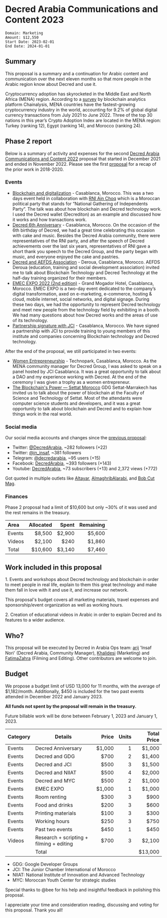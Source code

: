 # Decred Arabia Communications and Content 2023

```
Domain: Marketing
Amount: $12,550
Start Date: 2023-02-01
End Date: 2024-01-01
```

## Summary

This proposal is a summary and a continuation for Arabic content and communication over the next eleven months so that more people in the Arabic region know about Decred and use it.

Cryptocurrency adoption has skyrocketed in the Middle East and North Africa (MENA) region. According to a [survey](https://blog.chainalysis.com/reports/middle-east-north-africa-cryptocurrency-geography-report-2022-preview/) by blockchain analytics platform Chainalysis, MENA countries have the fastest-growing cryptocurrency industry in the world, accounting for 9.2% of global digital currency transactions from July 2021 to June 2022. Three of the top 30 nations in this year’s Crypto Adoption Index are located in the MENA region: Turkey (ranking 12), Egypt (ranking 14), and Morocco (ranking 24).

## Phase 2 report

Below is a summary of activity and expenses for the second [Decred Arabia Communications and Content 2022](https://proposals.decred.org/record/0ff082d) proposal that started in December 2021 and ended in November 2022. Please see the first [proposal](https://proposals.decred.org/record/7cf62bd) for a recap of the prior work in 2018-2020.

### Events

* [Blockchain and digitalization](https://decredcommunity.github.io/events/index/20220108.1) - Casablanca, Morocco. This was a two days event held in collaboration with [RNI Ain Choq](https://rni.ma/fr/) which is a Moroccan political party that stands for “National Gathering of Independents Party”. The talk was about how blockchain and Decred technology work. I used the Decred wallet (Decrediton) as an example and discussed how it works and how transactions work.
* [Decred 6th Anniversary](https://decredcommunity.github.io/events/index/20220206.1) - Casablanca, Morocco. On the occasion of the 6th birthday of Decred, we had a great time celebrating this occasion with cake and music. Besides the Decred Arabia community, there were representatives of the RNI party, and after the speech of Decred achievements over the last six years, representatives of RNI gave a short thank you speech to the Decred Group, and the party began with music, and everyone enjoyed the cake and pastries.
* [Decred and AEFDS Association](https://decredcommunity.github.io/events/index/20220326.1) - Deroua, Casablanca, Morocco. AEFDS Deroua (education, training and social development association) invited me to talk about Blockchain Technology and Decred Technology at the half-day training organized for their members.
* [EMEC EXPO 2022 (2nd edition)](https://decredcommunity.github.io/events/index/20220518.1) - Grand Mogador Hotel, Casablanca, Morocco. EMEC EXPO is a two-day event dedicated to the company’s digital transformation, axed on e-marketing, e-commerce, hosting & cloud, mobile internet, social networks, and digital signage. During these two days, we had the opportunity to represent Decred technology and meet new people from the technology field by exhibiting in a booth. We had many questions about how Decred works and the areas of use of its technology.
* [Partnership signature with JCI](https://decredcommunity.github.io/events/index/20220601.1) - Casablanca, Morocco. We have signed a partnership with JCI to provide training to young members of this institute and companies concerning Blockchain technology and Decred technology.

After the end of the proposal, we still participated in two events:

* [Women Entrepreneurship](https://decredcommunity.github.io/events/index/20221220.1) - Technopark, Casablanca, Morocco. As the MENA community manager for Decred Group, I was asked to speak on a panel hosted by JCI Casablanca. It was a great opportunity to talk about a DAO and my experience working with Decred. At the end of the ceremony I was given a trophy as a women entrepreneur.
* [The Blockchain's Power — Settat Morocco](https://twitter.com/in_insaf/status/1612464295664648193) GDG Settat-Marrakech has invited us to talk about the power of blockchain at the Faculty of Science and Technology of Settat. Most of the attendants were computer science students and developers, and it was a great opportunity to talk about blockchain and Decred and to explain how things work in the real world.

### Social media

Our social media accounts and changes since the [previous proposal](https://proposals.decred.org/record/0ff082d):

* Twitter: [@DecredArabia](https://twitter.com/DecredArabia), ~282 followers (+22)
* Twitter: [@in_insaf](https://twitter.com/in_insaf), ~381 followers
* Telegram: [@decredarabia](https://t.me/decredarabia), ~95 users (+15)
* Facebook: [DecredArabia](https://www.facebook.com/DecredArabia), ~393 followers (+143)
* Youtube: [DecredArabia](https://www.youtube.com/channel/UCCtB2BfsA2VdT0FJXpsYICA), ~73 subscribers (+13) and 2,372 views (+772)

Got quoted in multiple outlets like [Altayar](https://atalayar.com/index.php/fr/content/le-maroc-est-à-la-pointe-de-lutilisation-de-bitcoin-en-afrique-du-nord), [AlmaghribAlarabi](https://almaghribalarabi.com/fr/actualites/maroc-les-achats-de-bitcoins-est-en-forte-hausse/), and [Bob Cut Mag](https://bobcutmag.com/2022/07/13/does-morocco-accept-bitcoin/).

### Finances

Phase 2 proposal had a limit of $10,600 but only ~30% of it was used and the rest remains in the treasury.

| Area    | Allocated | Spent  | Remaining |
|:--------|----------:|-------:|----------:|
| Events  |    $8,500 | $2,900 |    $5,600 |
| Videos  |    $2,100 |   $240 |    $1,860 |
| Total   |   $10,600 | $3,140 |    $7,460 |

## Work included in this proposal

1\. Events and workshops about Decred technology and blockchain in order to meet people in real life, explain to them this great technology and make them fall in love with it and use it, and increase our network.

This proposal's budget covers all marketing materials, travel expenses and sponsorship/event organization as well as working hours.

2\. Creation of educational videos in Arabic in order to explain Decred and its features to a wider audience.

## Who?

This proposal will be executed by Decred in Arabia Ops team: [arij](https://twitter.com/in_insaf) 'Insaf Nori' (Decred Arabia, Community Manager), [Khalidesi](https://twitter.com/khalidesitra) (Marketing) and [FatimaZahra](https://www.facebook.com/fati.fatighanm) (Filming and Editing). Other contributors are welcome to join.

## Budget

We propose a budget limit of USD 13,000 for 11 months, with the average of $1,182/month. Additionally, $450 is included for the two past events attended in December 2022 and January 2023.

**All funds not spent by the proposal will remain in the treasury.**

Future billable work will be done between February 1, 2023 and January 1, 2023.

| Category | Details                                    | Price  | Units | Total Price |
|----------|--------------------------------------------|-------:|------:|------------:|
| Events   | Decred Anniversary                         | $1,000 |     1 |      $1,000 |
| Events   | Decred and GDG                             |   $700 |     2 |      $1,400 |
| Events   | Decred and JCI                             |   $500 |     3 |      $1,500 |
| Events   | Decred and NIIAT                           |   $500 |     4 |      $2,000 |
| Events   | Decred and MYC                             |   $500 |     2 |      $1,000 |
| Events   | EMEC EXPO                                  | $1,000 |     1 |      $1,000 |
| Events   | Room renting                               |   $300 |     3 |        $900 |
| Events   | Food and drinks                            |   $200 |     3 |        $600 |
| Events   | Printing materials                         |   $100 |     3 |        $300 |
| Events   | Working hours                              |   $250 |     3 |        $750 |
| Events   | Past two events                            |   $450 |     1 |        $450 |
| Videos   | Research + scripting + filming + editing   |   $700 |     3 |      $2,100 |
|          | Total                                      |        |       |     $13,000 |

* GDG: Google Developer Groups
* JCI: The Junior Chamber International of Morocco
* NIIAT: National Institute of Innovation and Advanced Technology
* MYC: Moroccan Youth Center for strategic studies

Special thanks to @bee for his help and insightful feedback in polishing this proposal.

I appreciate your time and consideration reading, discussing and voting for this proposal. Thank you all!
